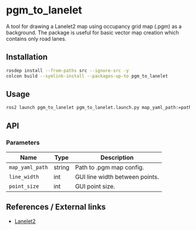 # pgm_to_lanelet
<!-- Required -->
<!-- Package description -->
A tool for drawing a Lanelet2 map using occupancy grid map (.pgm) as a background. 
The package is useful for basic vector map creation which contains only road lanes.

## Installation
<!-- Required -->
<!-- Things to consider:
    - How to build package? 
    - Are there any other 3rd party dependencies required? -->

```bash
rosdep install --from-paths src --ignore-src -y
colcon build --symlink-install --packages-up-to pgm_to_lanelet
```

## Usage
<!-- Required -->
<!-- Things to consider:
    - Launching package. 
    - Exposed API (example service/action call. -->

```bash
ros2 launch pgm_to_lanelet pgm_to_lanelet.launch.py map_yaml_path:=path/to/map.yaml
```

## API
<!-- Required -->
<!-- Things to consider:
    - How do you use the package / API? -->

### Parameters

| Name            | Type   | Description                    |
| --------------- | ------ | ------------------------------ |
| `map_yaml_path` | string | Path to .pgm map config.       |
| `line_width`    | int    | GUI line width between points. |
| `point_size`    | int    | GUI point size.                |


## References / External links
<!-- Optional -->
* [Lanelet2](https://github.com/fzi-forschungszentrum-informatik/Lanelet2)
